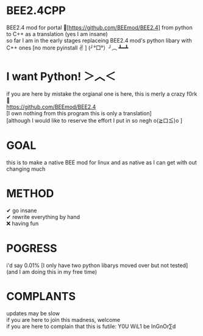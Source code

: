 # BEE2.4CPP
BEE2.4 mod for portal 🍴[https://github.com/BEEmod/BEE2.4] from python to C++ as a translation (yes I am insane)<br>
so far I am in the early stages replaceing BEE2.4 mod's python libary with C++ ones
[no more pyinstall ✌ ] (╯°□°）╯︵ ┻━┻
# I want Python! ＞︿＜
if you are here by mistake the orgianal one is here, this is merly a crazy f0rk 🍴<br>
https://github.com/BEEmod/BEE2.4<br>
[I own nothing from this program this is only a translation]<br>
[although I would like to reserve the effort I put in so negh o(≧口≦)o ]
# GOAL
this is to make a native BEE mod for linux and as native as I can get with out changing much
# METHOD
✔ go insane<br>
✔ rewrite everything by hand<br>
❌ having fun
# POGRESS
i'd say 0.01% [I only have two python libarys moved over but not tested]
(and I am doing this in my free time)
# COMPLANTS
updates may be slow<br>
if you are here to join this madness, welcome<br>
if you are here to complain that this is futile: Y0U WiL1 be InGnOr∑d<br>
